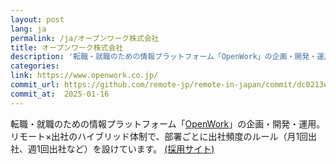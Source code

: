 ```yaml
---
layout: post
lang: ja
permalink: /ja/オープンワーク株式会社
title: オープンワーク株式会社
description: '転職・就職のための情報プラットフォーム「OpenWork」の企画・開発・運用。リモート×出社のハイブリッド体制で、部署ごとに出社頻度のルール（月1回出社、週1回出社など）を設けています。 (採用サイト)'
categories: 
link: https://www.openwork.co.jp/
commit_url: https://github.com/remote-jp/remote-in-japan/commit/dc0213e5d3bf547e1dd7b4da3b612a689016ef3e
commit_at:  2025-01-16
---
```


<p>転職・就職のための情報プラットフォーム「<a href="https://www.openwork.jp/">OpenWork</a>」の企画・開発・運用。リモート×出社のハイブリッド体制で、部署ごとに出社頻度のルール（月1回出社、週1回出社など）を設けています。 <a href="https://www.openwork.co.jp/recruit/">(採用サイト)</a></p>
